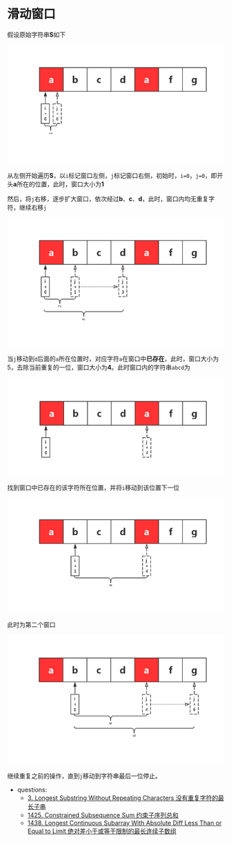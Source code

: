 # 滑动窗口

假设原始字符串**S**如下

![image](image1.png)

从左侧开始遍历**S**，以`i`标记窗口左侧，`j`标记窗口右侧，初始时，`i=0`，`j=0`，即开头**a**所在的位置，此时，窗口大小为**1**

然后，将`j`右移，逐步扩大窗口，依次经过**b**、**c**、**d**，此时，窗口内均无重复字符，继续右移`j`

![image](image2.png)


当`j`移动到`d`后面的`a`所在位置时，对应字符`a`在窗口中**已存在**，此时，窗口大小为5，去除当前重复的一位，窗口大小为**4**。此时窗口内的字符串`abcd`为

![image](image3.png)

找到窗口中已存在的该字符所在位置，并将`i`移动到该位置下一位

![image](image4.png)

此时为第二个窗口

![image](image5.png)

继续重复之前的操作，直到`j`移动到字符串最后一位停止。
* questions:
    * [3. Longest Substring Without Repeating Characters 没有重复字符的最长子串](https://leetcode.com/problems/longest-substring-without-repeating-characters/)
    * [1425. Constrained Subsequence Sum 约束子序列总和](https://leetcode.com/problems/constrained-subsequence-sum/)
    * [1438. Longest Continuous Subarray With Absolute Diff Less Than or Equal to Limit 绝对差小于或等于限制的最长连续子数组](https://leetcode.com/problems/longest-continuous-subarray-with-absolute-diff-less-than-or-equal-to-limit/)